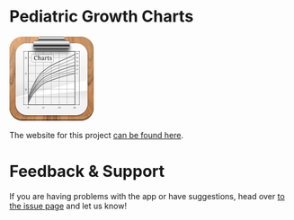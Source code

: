 Pediatric Growth Charts
=======================

![icon](Icon.png)

The website for this project [can be found here](http://p2.github.com/growth-charts/index/).



Feedback & Support
==================

If you are having problems with the app or have suggestions, head over [to the issue page][issues] and let us know!


[bch]: http://childrenshospital.org
[who]: http://www.who.int
[cdc]: http://www.cdc.gov
[chip]: http://www.chip.org
[snf]: http://www.snf.ch
[issues]: https://github.com/p2/growth-charts/issues
